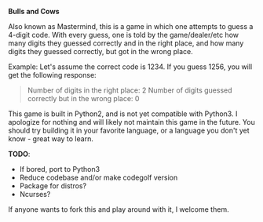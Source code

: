 **Bulls and Cows** 

Also known as Mastermind, this is a game in which one attempts to guess a 4-digit code.  With every guess, one is told by the game/dealer/etc how many digits they guessed correctly and in the right place, and how many digits they guessed correctly, but got in the wrong place.  

Example:  Let's assume the correct code is 1234.  If you guess 1256, you will get the following response:

> Number of digits in the right place: 2
> Number of digits guessed correctly but in the wrong place: 0

This game is built in Python2, and is not yet compatible with Python3.  I apologize for nothing and will likely not maintain this game in the future.  You should try building it in your favorite language, or a language you don't yet know - great way to learn. 

**TODO**:

* If bored, port to Python3
* Reduce codebase and/or make codegolf version
* Package for distros? 
* Ncurses?

If anyone wants to fork this and play around with it, I welcome them.  
